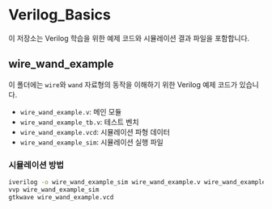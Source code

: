# Verilog_Basics

이 저장소는 Verilog 학습을 위한 예제 코드와 시뮬레이션 결과 파일을 포함합니다.

## wire_wand_example

이 폴더에는 `wire`와 `wand` 자료형의 동작을 이해하기 위한 Verilog 예제 코드가 있습니다.
- `wire_wand_example.v`: 메인 모듈
- `wire_wand_example_tb.v`: 테스트 벤치
- `wire_wand_example.vcd`: 시뮬레이션 파형 데이터
- `wire_wand_example_sim`: 시뮬레이션 실행 파일

### 시뮬레이션 방법

```bash
iverilog -o wire_wand_example_sim wire_wand_example.v wire_wand_example_tb.v
vvp wire_wand_example_sim
gtkwave wire_wand_example.vcd